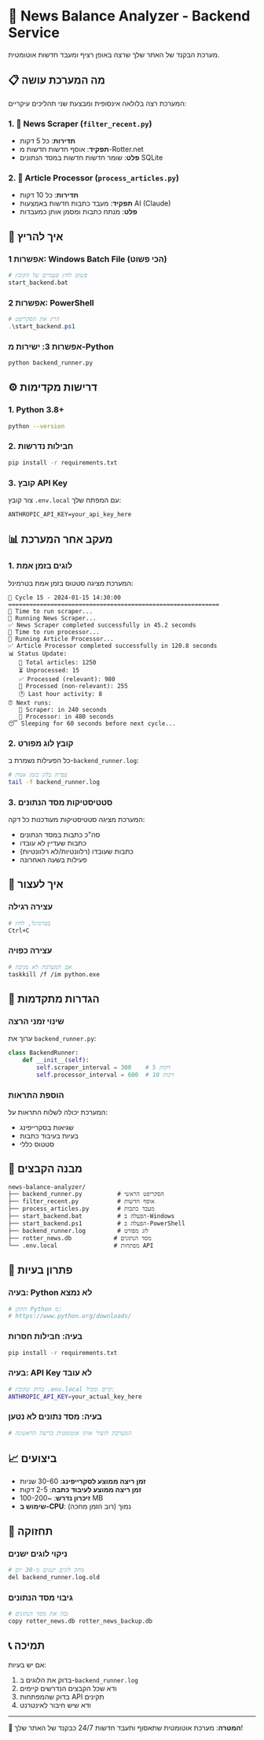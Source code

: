 # 🚀 News Balance Analyzer - Backend Service

מערכת הבקנד של האתר שלך שרצה באופן רציף ומעבד חדשות אוטומטית.

## 📋 מה המערכת עושה

המערכת רצה בלולאה אינסופית ומבצעת שני תהליכים עיקריים:

### 1. 📰 News Scraper (`filter_recent.py`)
- **תדירות**: כל 5 דקות
- **תפקיד**: אוסף חדשות חדשות מ-Rotter.net
- **פלט**: שומר חדשות חדשות במסד הנתונים SQLite

### 2. 📝 Article Processor (`process_articles.py`)
- **תדירות**: כל 10 דקות  
- **תפקיד**: מעבד כתבות חדשות באמצעות AI (Claude)
- **פלט**: מנתח כתבות ומסמן אותן כמעבדות

## 🚀 איך להריץ

### אפשרות 1: Windows Batch File (הכי פשוט)
```bash
# פשוט לחץ פעמיים על הקובץ
start_backend.bat
```

### אפשרות 2: PowerShell
```powershell
# הרץ את הסקריפט
.\start_backend.ps1
```

### אפשרות 3: ישירות מ-Python
```bash
python backend_runner.py
```

## ⚙️ דרישות מקדימות

### 1. Python 3.8+
```bash
python --version
```

### 2. חבילות נדרשות
```bash
pip install -r requirements.txt
```

### 3. קובץ API Key
צור קובץ `.env.local` עם המפתח שלך:
```env
ANTHROPIC_API_KEY=your_api_key_here
```

## 📊 מעקב אחר המערכת

### 1. לוגים בזמן אמת
המערכת מציגה סטטוס בזמן אמת בטרמינל:
```
🔄 Cycle 15 - 2024-01-15 14:30:00
============================================================
📰 Time to run scraper...
🚀 Running News Scraper...
✅ News Scraper completed successfully in 45.2 seconds
📝 Time to run processor...
🚀 Running Article Processor...
✅ Article Processor completed successfully in 120.8 seconds
📊 Status Update:
   📰 Total articles: 1250
   ⏳ Unprocessed: 15
   ✅ Processed (relevant): 980
   🚫 Processed (non-relevant): 255
   🕐 Last hour activity: 8
⏰ Next runs:
   📰 Scraper: in 240 seconds
   📝 Processor: in 480 seconds
😴 Sleeping for 60 seconds before next cycle...
```

### 2. קובץ לוג מפורט
כל הפעילות נשמרת ב-`backend_runner.log`:
```bash
# צפייה בלוג בזמן אמת
tail -f backend_runner.log
```

### 3. סטטיסטיקות מסד הנתונים
המערכת מציגה סטטיסטיקות מעודכנות כל דקה:
- סה"כ כתבות במסד הנתונים
- כתבות שעדיין לא עובדו
- כתבות שעובדו (רלוונטיות/לא רלוונטיות)
- פעילות בשעה האחרונה

## 🛑 איך לעצור

### עצירה רגילה
```bash
# בטרמינל, לחץ
Ctrl+C
```

### עצירה כפויה
```bash
# אם המערכת לא מגיבה
taskkill /f /im python.exe
```

## 🔧 הגדרות מתקדמות

### שינוי זמני הרצה
ערוך את `backend_runner.py`:
```python
class BackendRunner:
    def __init__(self):
        self.scraper_interval = 300    # 5 דקות
        self.processor_interval = 600  # 10 דקות
```

### הוספת התראות
המערכת יכולה לשלוח התראות על:
- שגיאות בסקרייפינג
- בעיות בעיבוד כתבות
- סטטוס כללי

## 📁 מבנה הקבצים

```
news-balance-analyzer/
├── backend_runner.py          # הסקריפט הראשי
├── filter_recent.py           # אוסף חדשות
├── process_articles.py        # מעבד כתבות
├── start_backend.bat          # הפעלה ב-Windows
├── start_backend.ps1          # הפעלה ב-PowerShell
├── backend_runner.log         # לוג מפורט
├── rotter_news.db            # מסד הנתונים
└── .env.local                # מפתחות API
```

## 🚨 פתרון בעיות

### בעיה: Python לא נמצא
```bash
# התקן Python מ:
# https://www.python.org/downloads/
```

### בעיה: חבילות חסרות
```bash
pip install -r requirements.txt
```

### בעיה: API Key לא עובד
```bash
# בדוק שקובץ .env.local קיים ומכיל:
ANTHROPIC_API_KEY=your_actual_key_here
```

### בעיה: מסד נתונים לא נטען
```bash
# המערכת תיצור אותו אוטומטית בריצה הראשונה
```

## 📈 ביצועים

- **זמן ריצה ממוצע לסקרייפינג**: 30-60 שניות
- **זמן ריצה ממוצע לעיבוד כתבה**: 2-5 דקות
- **זיכרון נדרש**: ~100-200 MB
- **שימוש ב-CPU**: נמוך (רוב הזמן מחכה)

## 🔄 תחזוקה

### ניקוי לוגים ישנים
```bash
# מחק לוגים ישנים מ-30 יום
del backend_runner.log.old
```

### גיבוי מסד הנתונים
```bash
# גבה את מסד הנתונים
copy rotter_news.db rotter_news_backup.db
```

## 📞 תמיכה

אם יש בעיות:
1. בדוק את הלוגים ב-`backend_runner.log`
2. ודא שכל הקבצים הנדרשים קיימים
3. בדוק שהמפתחות API תקינים
4. ודא שיש חיבור לאינטרנט

---

**🎯 המטרה**: מערכת אוטומטית שתאסוף ותעבד חדשות 24/7 כבקנד של האתר שלך!
